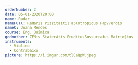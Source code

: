 ```yaml
---
orderNumber: 2
date: 05-01-2020T20:00
name: Radar
nameFull: Radaris Pizzitaiti∫ â3lotropicus HopV7erdis
nameC: Joana Mendes
course: Eng. Química
godmother: ZÉNis Staterátis EruditusSussurradus Matrio$kus
instruments: 
  - Violino
  - Contrabaixo
picture: https://i.imgur.com/tlCaQpW.jpeg
---
```

